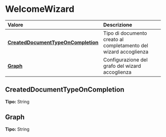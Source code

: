 # WelcomeWizard

| Valore | Descrizione |
| :--- | :--- |
| [**CreatedDocumentTypeOnCompletion**](welcomewizard.md#createddocumenttypeoncompletion) | Tipo di documento creato al completamento del wizard accoglienza |
| [**Graph**](welcomewizard.md#graph) | Configurazione del grafo del wizard accoglienza |

## CreatedDocumentTypeOnCompletion

**Tipo:** String

## Graph

**Tipo:** String
